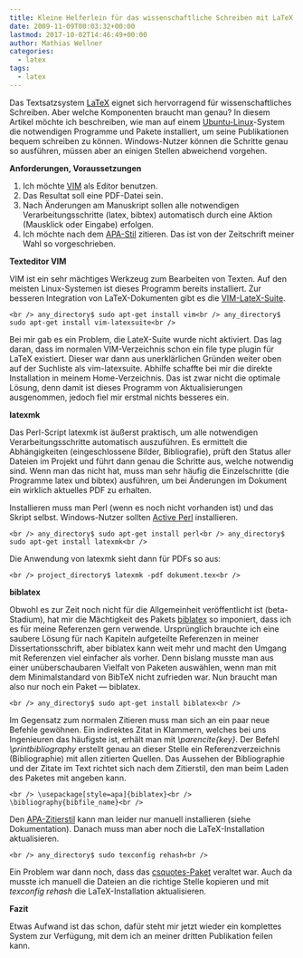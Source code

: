 ```yaml
---
title: Kleine Helferlein für das wissenschaftliche Schreiben mit LaTeX
date: 2009-11-09T00:03:32+00:00
lastmod: 2017-10-02T14:46:49+00:00
author: Mathias Wellner
categories:
  - latex
tags:
  - latex
---
```

Das Textsatzsystem [LaTeX](https://de.wikipedia.org/wiki/LaTeX) eignet sich hervorragend für wissenschaftliches Schreiben. Aber welche Komponenten braucht man genau? In diesem Artikel möchte ich beschreiben, wie man auf einem [Ubuntu-Linux](http://www.ubuntu.com/)-System die notwendigen Programme und Pakete installiert, um seine Publikationen bequem schreiben zu können. Windows-Nutzer können die Schritte genau so ausführen, müssen aber an einigen Stellen abweichend vorgehen. 
<!--more-->

**Anforderungen, Voraussetzungen**

  1. Ich möchte [VIM](http://de.wikipedia.org/wiki/Vim) als Editor benutzen.
  2. Das Resultat soll eine PDF-Datei sein.
  3. Nach Änderungen am Manuskript sollen alle notwendigen Verarbeitungsschritte (latex, bibtex) automatisch durch eine Aktion (Mausklick oder Eingabe) erfolgen.
  4. Ich möchte nach dem [APA-Stil](http://www.apastyle.org/) zitieren. Das ist von der Zeitschrift meiner Wahl so vorgeschrieben.

**Texteditor VIM**

VIM ist ein sehr mächtiges Werkzeug zum Bearbeiten von Texten. Auf den meisten Linux-Systemen ist dieses Programm bereits installiert. Zur besseren Integration von LaTeX-Dokumenten gibt es die [VIM-LateX-Suite](http://vim-latex.sourceforge.net/).
  
`<br />
any_directory$ sudo apt-get install vim<br />
any_directory$ sudo apt-get install vim-latexsuite<br />
` 

Bei mir gab es ein Problem, die LateX-Suite wurde nicht aktiviert. Das lag daran, dass im normalen VIM-Verzeichnis schon ein file type plugin für LaTeX existiert. Dieser war dann aus unerklärlichen Gründen weiter oben auf der Suchliste als vim-latexsuite. Abhilfe schaffte bei mir die direkte Installation in meinem Home-Verzeichnis. Das ist zwar nicht die optimale Lösung, denn damit ist dieses Programm von Aktualisierungen ausgenommen, jedoch fiel mir erstmal nichts besseres ein. 

**latexmk**

Das Perl-Script latexmk ist äußerst praktisch, um alle notwendigen Verarbeitungsschritte automatisch auszuführen. Es ermittelt die Abhängigkeiten (eingeschlossene Bilder, Bibliografie), prüft den Status aller Dateien im Projekt und führt dann genau die Schritte aus, welche notwendig sind. Wenn man das nicht hat, muss man sehr häufig die Einzelschritte (die Programme latex und bibtex) ausführen, um bei Änderungen im Dokument ein wirklich aktuelles PDF zu erhalten. 

Installieren muss man Perl (wenn es noch nicht vorhanden ist) und das Skript selbst. Windows-Nutzer sollten [Active Perl](http://www.activestate.com/activeperl/) installieren.
  
`<br />
any_directory$ sudo apt-get install perl<br />
any_directory$ sudo apt-get install latexmk<br />
` 

Die Anwendung von latexmk sieht dann für PDFs so aus:
  
`<br />
project_directory$ latexmk -pdf dokument.tex<br />
` 

**biblatex**

Obwohl es zur Zeit noch nicht für die Allgemeinheit veröffentlicht ist (beta-Stadium), hat mir die Mächtigkeit des Pakets [biblatex](http://www.ctan.org/pkg/biblatex) so imponiert, dass ich es für meine Referenzen gern verwende. Ursprünglich brauchte ich eine saubere Lösung für nach Kapiteln aufgeteilte Referenzen in meiner Dissertationsschrift, aber biblatex kann weit mehr und macht den Umgang mit Referenzen viel einfacher als vorher. Denn bislang musste man aus einer unüberschaubaren Vielfalt von Paketen auswählen, wenn man mit dem Minimalstandard von BibTeX nicht zufrieden war. Nun braucht man also nur noch ein Paket &#8212; biblatex.
  
`<br />
any_directory$ sudo apt-get install biblatex<br />
` 

Im Gegensatz zum normalen Zitieren muss man sich an ein paar neue Befehle gewöhnen. Ein indirektes Zitat in Klammern, welches bei uns Ingenieuren das häufigste ist, erhält man mit _\parencite{key}_. Der Befehl _\printbibliography_ erstellt genau an dieser Stelle ein Referenzverzeichnis (Bibliographie) mit allen zitierten Quellen. Das Aussehen der Bibliographie und der Zitate im Text richtet sich nach dem Zitierstil, den man beim Laden des Paketes mit angeben kann.
  
`<br />
\usepackage[style=apa]{biblatex}<br />
\bibliography{bibfile_name}<br />
` 

Den [APA-Zitierstil](http://www.ctan.org/pkg/biblatex-apa) kann man leider nur manuell installieren (siehe Dokumentation). Danach muss man aber noch die LaTeX-Installation aktualisieren.
  
`<br />
any_directory$ sudo texconfig rehash<br />
` 

Ein Problem war dann noch, dass das [csquotes-Paket](http://www.ctan.org/tex-archive/macros/latex/contrib/csquotes/) veraltet war. Auch da musste ich manuell die Dateien an die richtige Stelle kopieren und mit _texconfig rehash_ die LaTeX-Installation aktualisieren. 

**Fazit**

Etwas Aufwand ist das schon, dafür steht mir jetzt wieder ein komplettes System zur Verfügung, mit dem ich an meiner dritten Publikation feilen kann.